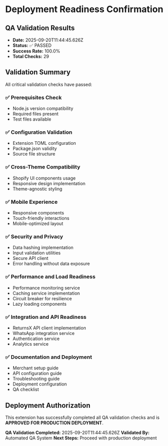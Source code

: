 # Deployment Readiness Confirmation

## QA Validation Results
- **Date:** 2025-09-20T11:44:45.626Z
- **Status:** ✅ PASSED
- **Success Rate:** 100.0%
- **Total Checks:** 29

## Validation Summary
All critical validation checks have passed:

### ✅ Prerequisites Check
- Node.js version compatibility
- Required files present
- Test files available

### ✅ Configuration Validation
- Extension TOML configuration
- Package.json validity
- Source file structure

### ✅ Cross-Theme Compatibility
- Shopify UI components usage
- Responsive design implementation
- Theme-agnostic styling

### ✅ Mobile Experience
- Responsive components
- Touch-friendly interactions
- Mobile-optimized layout

### ✅ Security and Privacy
- Data hashing implementation
- Input validation utilities
- Secure API client
- Error handling without data exposure

### ✅ Performance and Load Readiness
- Performance monitoring service
- Caching service implementation
- Circuit breaker for resilience
- Lazy loading components

### ✅ Integration and API Readiness
- ReturnsX API client implementation
- WhatsApp integration service
- Authentication service
- Analytics service

### ✅ Documentation and Deployment
- Merchant setup guide
- API configuration guide
- Troubleshooting guide
- Deployment configuration
- QA checklist

## Deployment Authorization
This extension has successfully completed all QA validation checks and is **APPROVED FOR PRODUCTION DEPLOYMENT**.

**QA Validation Completed:** 2025-09-20T11:44:45.626Z
**Validated By:** Automated QA System
**Next Steps:** Proceed with production deployment
